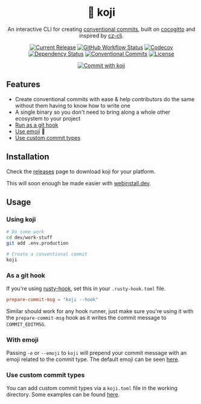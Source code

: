 <div align="center">
  <h1>🦊 koji</h1>

  An interactive CLI for creating [conventional commits](https://www.conventionalcommits.org/en/v1.0.0/),
  built on [cocogitto](https://github.com/oknozor/cocogitto) and inspired by
  [cz-cli](https://github.com/commitizen/cz-cli).
  
  [![Current Release](https://img.shields.io/github/v/release/its-danny/koji)](https://github.com/its-danny/koji/releases)
  [![GitHub Workflow Status](https://img.shields.io/github/workflow/status/its-danny/koji/CI)](https://github.com/its-danny/koji/actions)
  [![Codecov](https://img.shields.io/codecov/c/gh/its-danny/koji)](https://codecov.io/gh/its-danny/koji)
  [![Dependency Status](https://deps.rs/repo/github/its-danny/koji/status.svg)](https://deps.rs/repo/github/its-danny/koji)
  [![Conventional Commits](https://img.shields.io/badge/Conventional%20Commits-1.0.0-pink.svg)](https://conventionalcommits.org)
  [![License](https://img.shields.io/github/license/its-danny/koji)](LICENSE)

  [![Commit with koji](https://github.com/its-danny/koji/raw/main/meta/demo.gif)](https://github.com/its-danny/koji/raw/main/meta/demo.gif)
</div>

## Features

- Create conventional commits with ease & help contributors do
the same without them having to know how to write one
- A single binary so you don't need to bring along a whole other ecosystem to your project
- [Run as a git hook](#as-a-git-hook)
- [Use emoji](#with-emoji) 👋
- [Use custom commit types](#use-custom-commit-types)

## Installation

Check the [releases](https://github.com/its-danny/koji/releases) page to download koji for your platform.

This will soon enough be made easier with [webinstall.dev](https://github.com/its-danny/koji/issues/10).

## Usage

### Using koji

```bash
# Do some work
cd dev/work-stuff
git add .env.production

# Create a conventional commit
koji
```

### As a git hook

If you're using [rusty-hook](https://github.com/swellaby/rusty-hook), set this
in your `.rusty-hook.toml` file.

```toml
prepare-commit-msg = "koji --hook"
```

Similar should work for any hook runner, just make sure you're using
it with the `prepare-commit-msg` hook as it writes the commit
message to `COMMIT_EDITMSG`.

### With emoji

Passing `-e` or `--emoji` to `koji` will prepend your commit message
with an emoji related to the commit type. The default emoji can be seen
[here](https://github.com/its-danny/koji/blob/main/meta/config/koji-default.toml).

### Use custom commit types

You can add custom commit types via a `koji.toml` file in the working directory.
Some examples can be found [here](https://github.com/its-danny/koji/blob/main/meta/config).
